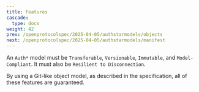 ```yaml
---
title: Features
cascade:
  type: docs
weight: 42
prev: /openprotocolspec/2025-04-05/authstarmodels/objects
next: /openprotocolspec/2025-04-05/authstarmodels/manifest
---
```


An `Auth*` model must be `Transferable`, `Versionable`, `Immutable`, and `Model-Compliant`. It must also be `Resilient to Disconnection`.

By using a Git-like object model, as described in the specification, all of these features are guaranteed.
